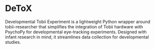 # DeToX
Developmental Tobii Experiment is a lightweight Python wrapper around tobii-researcher that simplifies the integration of Tobii hardware with PsychoPy for developmental eye-tracking experiments. Designed with infant research in mind, it streamlines data collection for developmental studies.
